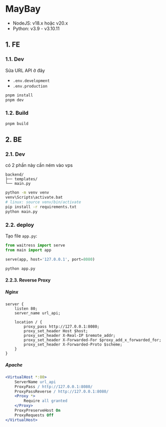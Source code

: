 # MayBay

-   NodeJS: v18.x hoặc v20.x
-   Python: v3.9 - v3.10.11

## 1. FE

### 1.1. Dev

Sửa URL API ở đây

-   `.env.development`
-   `.env.production`

```bash
pnpm install
pnpm dev
```

### 1.2. Build

```bash
pnpm build
```

## 2. BE

### 2.1. Dev

có 2 phần này cần ném vào vps

```
backend/
├── templates/
└── main.py
```

```bash
python -m venv venv
venv\Scripts\activate.bat
# linux: source venv/bin/activate
pip install -r requirements.txt
python main.py
```

### 2.2. deploy

Tạo file `app.py`:

```python
from waitress import serve
from main import app

serve(app, host='127.0.0.1', port=8080)
```

```bash
python app.py
```

#### 2.2.3. Reverse Proxy

##### Nginx

```nginx
server {
    listen 80;
    server_name url_api;

    location / {
        proxy_pass http://127.0.0.1:8080;
        proxy_set_header Host $host;
        proxy_set_header X-Real-IP $remote_addr;
        proxy_set_header X-Forwarded-For $proxy_add_x_forwarded_for;
        proxy_set_header X-Forwarded-Proto $scheme;
    }
}
```

##### Apache

```apache
<VirtualHost *:80>
    ServerName url_api
    ProxyPass / http://127.0.0.1:8080/
    ProxyPassReverse / http://127.0.0.1:8080/
    <Proxy *>
        Require all granted
    </Proxy>
    ProxyPreserveHost On
    ProxyRequests Off
</VirtualHost>
```
